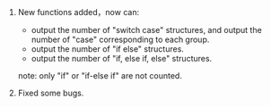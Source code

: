 1. New functions added，now can:

   - output the number of "switch case" structures, and output the number of "case" corresponding to each group.
   - output the number of "if else" structures.
   - output the number of "if, else if, else" structures.

   

   note: only "if" or "if-else if" are not counted.



2. Fixed some bugs.

